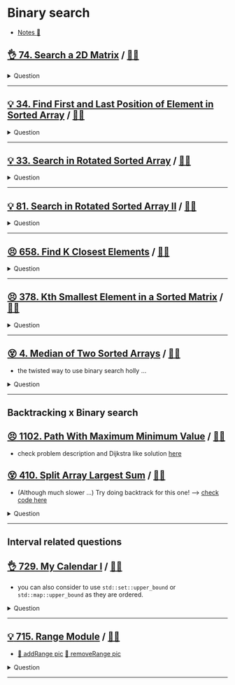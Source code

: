 # Binary search

- [Notes :notebook:](../../_notes/algorithms.md#binary-search)

## [:ok_hand: 74. Search a 2D Matrix](https://leetcode.com/problems/search-a-2d-matrix/) / [:man_technologist:](search_in_2d_mat.h)

<details><summary markdown="span">Question</summary>

```markdown
Write an efficient algorithm that searches for a value target in an m x n
integer matrix matrix. This matrix has the following properties:
- Integers in each row are sorted from left to right.
- The first integer of each row is greater than the last integer of the previous row.

Input: matrix = [[1,3,5,7],[10,11,16,20],[23,30,34,60]], target = 3
Output: true
```

</details>

------------------------------------------------------------------------------

## [:bulb: 34. Find First and Last Position of Element in Sorted Array](https://leetcode.com/problems/find-first-and-last-position-of-element-in-sorted-array/) / [:man_technologist:](first_and_last_pos_of_tgt_in_arr.h)

<details><summary markdown="span">Question</summary>

```markdown
Given an array of integers nums sorted in non-decreasing order,
find the starting and ending position of a given target value.

If target is not found in the array, return [-1, -1].
You must write an algorithm with O(log n) runtime complexity.
```

</details>

------------------------------------------------------------------------------

## [:bulb: 33. Search in Rotated Sorted Array](https://leetcode.com/problems/search-in-rotated-sorted-array/) / [:man_technologist:](search_in_rotated_sorted_arr.h)

<details><summary markdown="span">Question</summary>

```markdown
integer array nums sorted in ascending order (**with distinct** values) and then
possibly rotated at an unknown pivot index k (1 <= k < nums.length)

For example, [0,1,2,4,5,6,7] might be rotated at pivot index 3
and become [4,5,6,7,0,1,2].

Given the array nums after the possible rotation and an integer target,
return the index of target if it is in nums, or -1 if it is not in nums.
```

</details>

------------------------------------------------------------------------------

## [:bulb: 81. Search in Rotated Sorted Array II](https://leetcode.com/problems/search-in-rotated-sorted-array-ii/) / [:man_technologist:](search_in_rotated_sorted_arr_ii.h)

<details><summary markdown="span">Question</summary>

```markdown
say nums is a sorted (increasing) integer array.
Before being passed to your function,
nums is rotated at an unknown pivot index k.

Given the array nums after the rotation and an integer target,
return true if target is in nums, or false if it is not in nums.

Input: nums = [2,5,6,0,0,1,2], target = 0
Output: true
```

</details>

------------------------------------------------------------------------------

## [:persevere: 658. Find K Closest Elements](https://leetcode.com/problems/find-k-closest-elements/) / [:man_technologist:](find_k_closest.h)

<details><summary markdown="span">Question</summary>

```markdown
Given a sorted integer array arr, two integers k and x,
return the k closest integers to x in the array. (x might not in the array)

The result should also be sorted in ascending order.

An integer a is closer to x than an integer b if:

- |a - x| < |b - x|, or
- |a - x| == |b - x| and a < b

Input: arr = [1,2,3,4,5], k = 4, x = 3
Output: [1,2,3,4]

Input: arr = [1,2,3,4,5], k = 4, x = -1
Output: [1,2,3,4]

Input: arr = [1,1,1,10,10,10], k = 1, x = 9
Output: [10]
```

</details>

------------------------------------------------------------------------------

## [:persevere: 378. Kth Smallest Element in a Sorted Matrix](https://leetcode.com/problems/kth-smallest-element-in-a-sorted-matrix/) / [:man_technologist:](kth_small_ele_in_sorted_matrix.h)

<details><summary markdown="span">Question</summary>

```markdown
Given an n x n matrix where
- each of the rows and columns is sorted in ascending order

return the kth smallest element in the matrix.

Note that it is the kth smallest element in the sorted order
- Not the kth distinct element.

You must find a solution with a memory complexity better than O(n^2).

Input: matrix = [[1, 5,  9],
                 [10,11,13],
                 [12,13,15]], k = 8

Output: 13
Explanation: The elements in the matrix are [1,5,9,10,11,12,13,13,15],
             and the 8th smallest number is 13
```

</details>

------------------------------------------------------------------------------

## [:dizzy_face: 4. Median of Two Sorted Arrays](https://leetcode.com/problems/median-of-two-sorted-arrays/) / [:man_technologist:](median_of_2_sorted_arrays.h)

- the twisted way to use binary search holly ...

<details><summary markdown="span">Question</summary>

```markdown
Given two sorted arrays nums1 and nums2 of size m and n respectively,
return the median of the two sorted arrays.

The overall run time complexity should be O(log (m+n)).


Input: nums1 = [1,3], nums2 = [2]
Output: 2.00000
Explanation: merged array = [1,2,3] and median is 2.

Input: nums1 = [1,2], nums2 = [3,4]
Output: 2.50000
Explanation: merged array = [1,2,3,4] and median is (2 + 3) / 2 = 2.5.
```

</details>

------------------------------------------------------------------------------

## Backtracking x Binary search

## [:persevere: 1102. Path With Maximum Minimum Value](https://leetcode.com/problems/path-with-maximum-minimum-value) / [:man_technologist:](path_with_maximum_min_value_dfs_bs.h)

- check problem description and Dijkstra like solution [here](../graph/graph_sssp/README.md#💡-1102-path-with-maximum-minimum-value-🎯)


## [:dizzy_face: 410. Split Array Largest Sum](https://leetcode.com/problems/split-array-largest-sum/) / [:man_technologist:](split_arr_largest_sum_bs.h)

- (Although much slower ...) Try doing backtrack for this one! --> [check code here](../backtracking/split_arr_largest_sum_bt.h)

<details><summary markdown="span">Question</summary>

```markdown
Given an array nums which consists of non-negative integers and an integer m,
you can split the array into m non-empty continuous subarrays.

Write an algorithm to **minimize** the **largest sum among these m subarrays**.

Input: nums = [7,2,5,10,8], m = 2
Output: 18
- The best way is to split it into [7,2,5] and [10,8],
- where the largest sum among the two subarrays is only 18.
```

</details>

------------------------------------------------------------------------------

## Interval related questions

## [:ok_hand: 729. My Calendar I](https://leetcode.com/problems/my-calendar-i/) / [:man_technologist:](my_calendar_i.h)

- you can also consider to use `std::set::upper_bound` or `std::map::upper_bound` as they are ordered.

<details><summary markdown="span">Question</summary>

```markdown
You are implementing a program to use as your calendar.
We can add a new event if adding the event will not cause a double booking.

A double booking happens when two events have some non-empty intersection

- The event can be represented as a pair of integers start and end
  that represents a booking on the half-open interval [start, end)
- the range of real numbers x such that start <= x < end.

Input
["MyCalendar", "book", "book", "book"]
[[], [10, 20], [15, 25], [20, 30]]

Output
[null, true, false, true]
```

</details>

------------------------------------------------------------------------------

## [:bulb: 715. Range Module](https://leetcode.com/problems/range-module/) / [:man_technologist:](range_module.h)

- [:notebook: addRange pic](../../srcs/715.addRange.png) [:notebook: removeRange pic](../../srcs/715.removeRange.png)

<details><summary markdown="span">Question</summary>
- Similar question: [759. Employee Free Time](https://leetcode.com/problems/employee-free-time/), can use the same method. But have a faster solution in / [:man_technologist:](../greedy/employee_free_time.h)

```markdown
A Range Module is a module that tracks ranges of numbers.
Design a data structure to track the ranges represented as half-open intervals and query about them.

A half-open interval [left, right) denotes all the real numbers x where left <= x < right.

Implement the RangeModule class:

- RangeModule() Initializes the object of the data structure.
- void addRange(int left, int right)
    - Adds the half-open interval [left, right), tracking every real number in that interval.
- void removeRange(int left, int right)
    - Stops tracking every real number currently being tracked in the half-open interval [left, right).
- boolean queryRange(int left, int right)
    - Returns true if every real number in the interval [left, right) is currently being tracked, and false otherwise.
- INPUT:
    - ["addRange", "removeRange", "queryRange", "queryRange", "queryRange"]
    - [ [10, 20],    [14, 16],      [10, 14],      [13, 15],    [16, 17]]
- OUTPUT:
    - null, null, null, true, false, true]
- (final ranges: [10 14)[16, 20])
```

</details>

------------------------------------------------------------------------------
